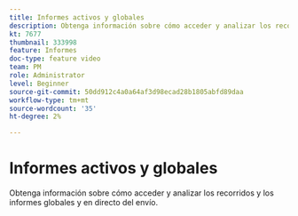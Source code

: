 ```yaml
---
title: Informes activos y globales
description: Obtenga información sobre cómo acceder y analizar los recorridos y los informes globales y en directo del envío.
kt: 7677
thumbnail: 333998
feature: Informes
doc-type: feature video
team: PM
role: Administrator
level: Beginner
source-git-commit: 50dd912c4a0a64af3d98ecad28b1805abfd89daa
workflow-type: tm+mt
source-wordcount: '35'
ht-degree: 2%

---
```



# Informes activos y globales

Obtenga información sobre cómo acceder y analizar los recorridos y los informes globales y en directo del envío.
